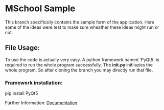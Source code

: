 # MSchool Sample

This branch specifically contains the sample form of the application. 
Here some of the ideas were test to make sure wheather these ideas might run or not.


## File Usage: 

To use the code is actually very easy. A python framework named 'PyQt5' is required to run the whole program successfully.
The <b> init.py </b> initilazies the whole program. So after cloning the branch you may directly run that file.

### Framework installation:
  pip install PyQt5
  
  Further Information: [Documentation](https://www.riverbankcomputing.com/static/Docs/PyQt5/)

